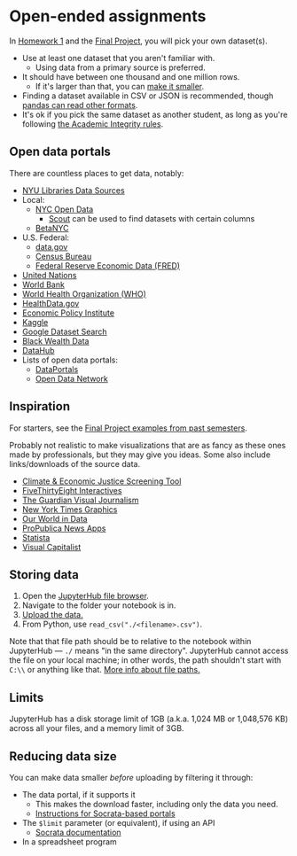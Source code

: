 # Open-ended assignments

In [Homework 1](../hw_1.md) and the [Final Project](../final_project.md), you will pick your own dataset(s).

- Use at least one dataset that you aren't familiar with.
  - Using data from a primary source is preferred.
- It should have between one thousand and one million rows.
  - If it's larger than that, you can [make it smaller](#reducing-data-size).
- Finding a dataset available in CSV or JSON is recommended, though [pandas can read other formats](https://pandas.pydata.org/pandas-docs/stable/user_guide/io.html).
- It's ok if you pick the same dataset as another student, as long as you're following [the Academic Integrity rules](../syllabus.md#academic-integrity).

## Open data portals

There are countless places to get data, notably:

- [NYU Libraries Data Sources](https://guides.nyu.edu/datasources)
- Local:
  - [NYC Open Data](https://opendata.cityofnewyork.us/)
    - [Scout](https://scout.tsdataclinic.com/explore/NYC) can be used to find datasets with certain columns
  - [BetaNYC](https://data.beta.nyc/)
- U.S. Federal:
  - [data.gov](https://www.data.gov/)
  - [Census Bureau](https://data.census.gov/)
  - [Federal Reserve Economic Data (FRED)](https://fred.stlouisfed.org/)
- [United Nations](https://data.un.org/)
- [World Bank](https://data.worldbank.org/)
- [World Health Organization (WHO)](https://www.who.int/data)
- [HealthData.gov](https://healthdata.gov/)
- [Economic Policy Institute](https://www.epi.org/data/)
- [Kaggle](https://www.kaggle.com/datasets)
- [Google Dataset Search](https://datasetsearch.research.google.com/)
- [Black Wealth Data](https://blackwealthdata.org/)
- [DataHub](https://datahub.io/collections)
- Lists of open data portals:
  - [DataPortals](https://dataportals.org/)
  - [Open Data Network](https://www.opendatanetwork.com/)

## Inspiration

For starters, see the [Final Project examples from past semesters](../final_project/examples.md).

Probably not realistic to make visualizations that are as fancy as these ones made by professionals, but they may give you ideas. Some also include links/downloads of the source data.

- [Climate & Economic Justice Screening Tool](https://screeningtool.geoplatform.gov/)
- [FiveThirtyEight Interactives](https://projects.fivethirtyeight.com/)
- [The Guardian Visual Journalism](https://www.theguardian.com/interactive)
- [New York Times Graphics](https://www.nytimes.com/spotlight/graphics)
- [Our World in Data](https://ourworldindata.org/)
- [ProPublica News Apps](https://www.propublica.org/newsapps/)
- [Statista](https://search.library.nyu.edu/permalink/01NYU_INST/1697t4d/alma990062490650107871)
- [Visual Capitalist](https://www.visualcapitalist.com/)

## Storing data

1. Open the [JupyterHub file browser](https://padmgp-4506-spring.rcnyu.org/hub/user-redirect/git-pull?repo=https%3A%2F%2Fgithub.com%2Fafeld%2Fpython-public-policy&urlpath=tree%2Fpython-public-policy%2F&branch=nyu).
1. Navigate to the folder your notebook is in.
1. [Upload the data.](https://tljh.jupyter.org/en/latest/howto/content/add-data.html#adding-data-from-your-local-machine)
1. From Python, use `read_csv("./<filename>.csv")`.

Note that that file path should be to relative to the notebook within JupyterHub — `./` means "in the same directory". JupyterHub cannot access the file on your local machine; in other words, the path shouldn't start with `C:\\` or anything like that. [More info about file paths.](https://www.codecademy.com/resources/docs/general/file-paths)

## Limits

JupyterHub has a disk storage limit of 1GB (a.k.a. 1,024 MB or 1,048,576 KB) across all your files, and a memory limit of 3GB.

## Reducing data size

You can make data smaller _before_ uploading by filtering it through:

- The data portal, if it supports it
  - This makes the download faster, including only the data you need.
  - [Instructions for Socrata-based portals](https://support.socrata.com/hc/en-us/articles/202950808-Creating-a-Filtered-View)
- The `$limit` parameter (or equivalent), if using an API
  - [Socrata documentation](https://dev.socrata.com/docs/queries/limit)
- In a spreadsheet program

